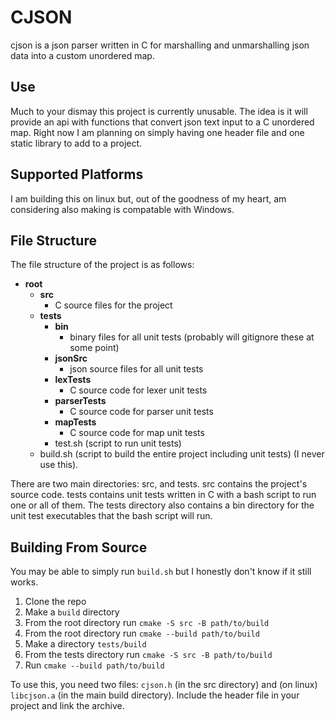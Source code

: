 # CJSON

cjson is a json parser written in C for marshalling and unmarshalling json data into a custom unordered map.


## Use

Much to your dismay this project is currently unusable. The idea is it will provide an api with functions that convert json text input to a C unordered map.
Right now I am planning on simply having one header file and one static library to add to a project.

## Supported Platforms

I am building this on linux but, out of the goodness of my heart, am considering also making is compatable with Windows.


## File Structure

The file structure of the project is as follows:

- **root**
  - **src**
    - C source files for the project
  - **tests**
    - **bin**
      - binary files for all unit tests (probably will gitignore these at some point)
    - **jsonSrc**
      - json source files for all unit tests
    - **lexTests**
      - C source code for lexer unit tests
    - **parserTests**
      - C source code for parser unit tests
    - **mapTests**
      - C source code for map unit tests
    - test.sh (script to run unit tests)
  - build.sh (script to build the entire project including unit tests) (I never use this).

There are two main directories: src, and tests. src contains the project's source code. tests contains unit tests written in C with a bash script
to run one or all of them. The tests directory also contains a bin directory for the unit test executables that the bash script will run.

## Building From Source

You may be able to simply run `build.sh` but I honestly don't know if it still works.

1. Clone the repo
2. Make a `build` directory
3. From the root directory run `cmake -S src -B path/to/build`
4. From the root directory run `cmake --build path/to/build`
5. Make a directory `tests/build`
6. From the tests directory run `cmake -S src -B path/to/build`
7. Run `cmake --build path/to/build`

To use this, you need two files: `cjson.h` (in the src directory) and (on linux) `libcjson.a` (in the main build directory). Include the
header file in your project and link the archive.
